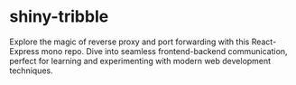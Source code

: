 # shiny-tribble
Explore the magic of reverse proxy and port forwarding with this React-Express mono repo. Dive into seamless frontend-backend communication, perfect for learning and experimenting with modern web development techniques.
